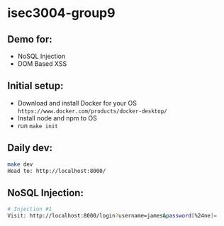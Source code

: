 # isec3004-group9

## Demo for:

-   NoSQL Injection
-   DOM Based XSS

## Initial setup:

-   Download and install Docker for your OS `https://www.docker.com/products/docker-desktop/`
-   Install node and npm to OS
-   run `make init`

## Daily dev:

```bash
make dev
Head to: http://localhost:8000/
```

## NoSQL Injection:

```bash
# Injection #1
Visit: http://localhost:8000/login?username=james&password[%24ne]=
```
